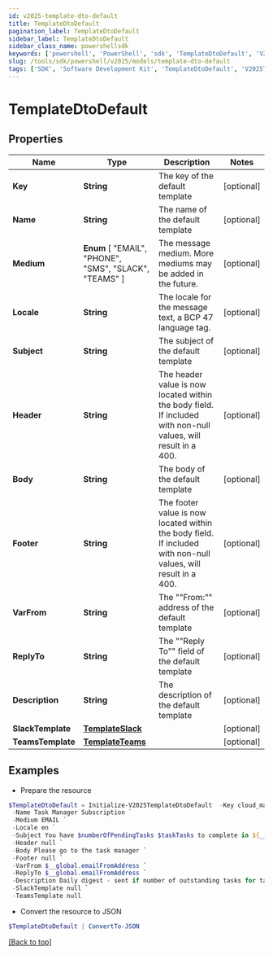 ```yaml
---
id: v2025-template-dto-default
title: TemplateDtoDefault
pagination_label: TemplateDtoDefault
sidebar_label: TemplateDtoDefault
sidebar_class_name: powershellsdk
keywords: ['powershell', 'PowerShell', 'sdk', 'TemplateDtoDefault', 'V2025TemplateDtoDefault'] 
slug: /tools/sdk/powershell/v2025/models/template-dto-default
tags: ['SDK', 'Software Development Kit', 'TemplateDtoDefault', 'V2025TemplateDtoDefault']
---
```



# TemplateDtoDefault

## Properties

Name | Type | Description | Notes
------------ | ------------- | ------------- | -------------
**Key** | **String** | The key of the default template | [optional] 
**Name** | **String** | The name of the default template | [optional] 
**Medium** |  **Enum** [  "EMAIL",    "PHONE",    "SMS",    "SLACK",    "TEAMS" ] | The message medium. More mediums may be added in the future. | [optional] 
**Locale** | **String** | The locale for the message text, a BCP 47 language tag. | [optional] 
**Subject** | **String** | The subject of the default template | [optional] 
**Header** | **String** | The header value is now located within the body field. If included with non-null values, will result in a 400. | [optional] 
**Body** | **String** | The body of the default template | [optional] 
**Footer** | **String** | The footer value is now located within the body field. If included with non-null values, will result in a 400. | [optional] 
**VarFrom** | **String** | The ""From:"" address of the default template | [optional] 
**ReplyTo** | **String** | The ""Reply To"" field of the default template | [optional] 
**Description** | **String** | The description of the default template | [optional] 
**SlackTemplate** | [**TemplateSlack**](template-slack) |  | [optional] 
**TeamsTemplate** | [**TemplateTeams**](template-teams) |  | [optional] 

## Examples

- Prepare the resource
```powershell
$TemplateDtoDefault = Initialize-V2025TemplateDtoDefault  -Key cloud_manual_work_item_summary `
 -Name Task Manager Subscription `
 -Medium EMAIL `
 -Locale en `
 -Subject You have $numberOfPendingTasks $taskTasks to complete in ${__global.productName}. `
 -Header null `
 -Body Please go to the task manager `
 -Footer null `
 -VarFrom $__global.emailFromAddress `
 -ReplyTo $__global.emailFromAddress `
 -Description Daily digest - sent if number of outstanding tasks for task owner > 0 `
 -SlackTemplate null `
 -TeamsTemplate null
```

- Convert the resource to JSON
```powershell
$TemplateDtoDefault | ConvertTo-JSON
```


[[Back to top]](#) 

